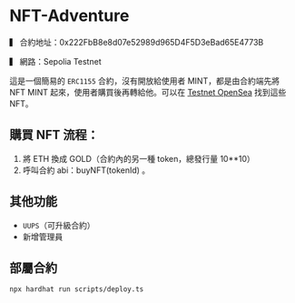 # NFT-Adventure

▍ 合約地址：0x222FbB8e8d07e52989d965D4F5D3eBad65E4773B

▍ 網路：Sepolia Testnet

這是一個簡易的 `ERC1155` 合約，沒有開放給使用者 MINT，都是由合約端先將 NFT MINT 起來，使用者購買後再轉給他。可以在 [Testnet OpenSea](https://testnets.opensea.io/zh-TW/collection/nft-adventure) 找到這些 NFT。


## 購買 NFT 流程：
1. 將 ETH 換成 GOLD（合約內的另一種 token，總發行量 10**10）
2. 呼叫合約 abi：buyNFT(tokenId) 。


## 其他功能
* `UUPS`（可升級合約）
* 新增管理員


## 部屬合約

```shell
npx hardhat run scripts/deploy.ts
```
